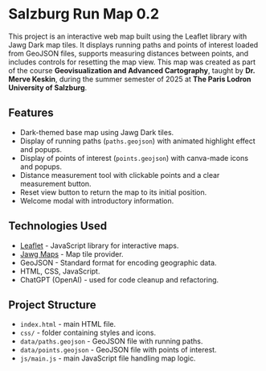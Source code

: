 # Salzburg Run Map 0.2

This project is an interactive web map built using the Leaflet library with Jawg Dark map tiles. It displays running paths and points of interest loaded from GeoJSON files, supports measuring distances between points, and includes controls for resetting the map view. This map was created as part of the course **Geovisualization and Advanced Cartography**, taught by **Dr. Merve Keskin**, during the summer semester of 2025 at **The Paris Lodron University of Salzburg**.

## Features

- Dark-themed base map using Jawg Dark tiles.
- Display of running paths (`paths.geojson`) with animated highlight effect and popups.
- Display of points of interest (`points.geojson`) with canva-made icons and popups.
- Distance measurement tool with clickable points and a clear measurement button.
- Reset view button to return the map to its initial position.
- Welcome modal with introductory information.

## Technologies Used

- [Leaflet](https://leafletjs.com/) - JavaScript library for interactive maps.
- [Jawg Maps](https://jawg.io/) - Map tile provider.
- GeoJSON - Standard format for encoding geographic data.
- HTML, CSS, JavaScript.
- ChatGPT (OpenAI) - used for code cleanup and refactoring.

## Project Structure

- `index.html` - main HTML file.
- `css/` - folder containing styles and icons.
- `data/paths.geojson` - GeoJSON file with running paths.
- `data/points.geojson` - GeoJSON file with points of interest.
- `js/main.js` - main JavaScript file handling map logic.
